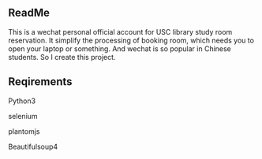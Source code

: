 ## ReadMe

This is a wechat personal official account for USC library study room reservation. It simplify the processing of booking room, which needs you to open your laptop or something. And wechat is so popular in Chinese students. So I create this project.

## Reqirements

Python3

selenium

plantomjs

Beautifulsoup4



##  



